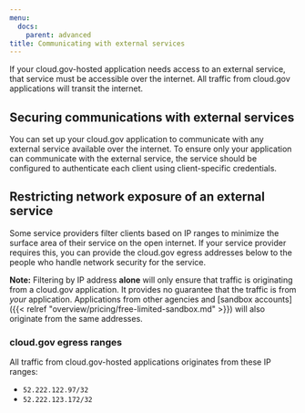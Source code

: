 ```yaml
---
menu:
  docs:
    parent: advanced
title: Communicating with external services
---
```


If your cloud.gov-hosted application needs access to an external service, that service must be accessible over the internet. All traffic from cloud.gov applications will transit the internet.

## Securing communications with external services

You can set up your cloud.gov application to communicate with any external service available over the internet. To ensure only your application can communicate with the external service, the service should be configured to authenticate each client using client-specific credentials.

## Restricting network exposure of an external service 

Some service providers filter clients based on IP ranges to minimize the surface area of their service on the open internet. If your service provider requires this, you can provide the cloud.gov egress addresses below to the people who handle network security for the service. 

**Note:** Filtering by IP address **alone** will only ensure that traffic is originating from a cloud.gov application. It provides no guarantee that the traffic is from _your_ application. Applications from other agencies and [sandbox accounts]({{< relref "overview/pricing/free-limited-sandbox.md" >}}) will also originate from the same addresses.


### cloud.gov egress ranges
All traffic from cloud.gov-hosted applications originates from these IP ranges:

* `52.222.122.97/32`
* `52.222.123.172/32`


